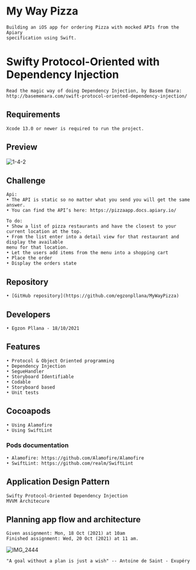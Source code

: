 # My Way Pizza #
    Building an iOS app for ordering Pizza with mocked APIs from the Apiary 
    specification using Swift. 
    
# Swifty Protocol-Oriented with Dependency Injection #
    Read the magic way of doing Dependency Injection, by Basem Emara:
    http://basememara.com/swift-protocol-oriented-dependency-injection/

## Requirements ##
    Xcode 13.0 or newer is required to run the project.
    
## Preview ##
![1-4-2](https://user-images.githubusercontent.com/27929436/137992988-ec9c98f2-c022-496e-a0b9-29ea6560d692.png)

## Challenge ##
    Api:
    • The API is static so no matter what you send you will get the same answer.   
    • You can find the API’s here: https://pizzaapp.docs.apiary.io/
    
    To do:
    • Show a list of pizza restaurants and have the closest to your current location at the top.
    • From the list enter into a detail view for that restaurant and display the available 
    menu for that location.
    • Let the users add items from the menu into a shopping cart 
    • Place the order
    • Display the orders state
    
## Repository ##

    • [GitHub repository](https://github.com/egzonpllana/MyWayPizza)

## Developers ##

    • Egzon Pllana - 18/10/2021
    
## Features ##

    • Protocol & Object Oriented programming
    • Dependency Injection
    • SegueHandler
    • Storyboard Identifiable
    • Codable
    • Storyboard based
    • Unit tests

## Cocoapods ##

    • Using Alamofire
    • Using SwiftLint

### Pods documentation ###

    • Alamofire: https://github.com/Alamofire/Alamofire
    • SwiftLint: https://github.com/realm/SwiftLint

## Application Design Pattern ##
    Swifty Protocol-Oriented Dependency Injection
    MVVM Architecure

## Planning app flow and architecture ##
    Given assignment: Mon, 18 Oct (2021) at 10am
    Finished assignment: Wed, 20 Oct (2021) at 11 am.

![IMG_2444](https://user-images.githubusercontent.com/27929436/138071025-1bb60a90-0fef-482c-b5a3-23493938431d.jpg)

    "A goal without a plan is just a wish" -- Antoine de Saint - Exupéry
